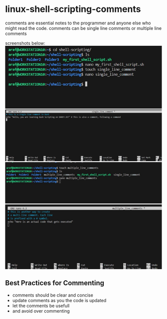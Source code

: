 # linux-shell-scripting-comments

comments are essential notes to the programmer and anyone else who might read the code. comments can be single line comments or multiple line comments

screenshots below:
![sigle comment](./img/1.jpg)
![sigle comment](./img/2.jpg)
![multiple comments](./img/3.jpg)
![multiple comments](./img/4.jpg)

## Best Practices for Commenting
- comments should be clear and concise
- update comments as you the code is updated
- let the comments be usefull
- and avoid over commenting